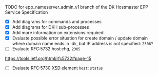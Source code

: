 TODO for epp_nameserver_admin_v1 branch of the DK Hostmaster EPP Service Specification

- [X] Add diagrams for commands and processes
- [X] Add diagrams for DKH sub-processes
- [X] Add more information on extensions required
- [X] Evaluate possible error situation for create domain / update domain where domain name ends in .dk, but IP address is not specified: `2306`?
- [ ] Evaluate RFC:5732 host:chg, `2305`

https://tools.ietf.org/html/rfc5732#page-15

- [ ] Evaluate RFC:5730 XSD element `host:status` 